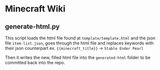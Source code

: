 # Minecraft Wiki

## generate-html.py
This script loads the html file found at `template/template.html` and the json file `item-list.json`, goes through the html file and replaces keywords with their json counterpart ex. `{{minecraft_title}}` -> `Stable Ender Pearl`

Then it writes the new, filled html file into the `generated-html` folder to be committed back into the repo.
